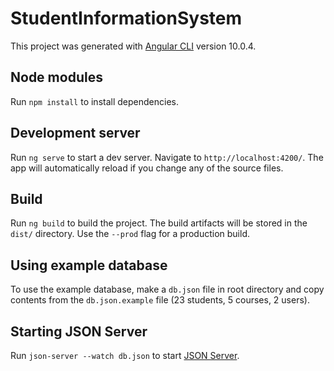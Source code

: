 # StudentInformationSystem

This project was generated with [Angular CLI](https://github.com/angular/angular-cli) version 10.0.4.

## Node modules

Run `npm install` to install dependencies.

## Development server

Run `ng serve` to start a dev server. Navigate to `http://localhost:4200/`. The app will automatically reload if you change any of the source files.

## Build

Run `ng build` to build the project. The build artifacts will be stored in the `dist/` directory. Use the `--prod` flag for a production build.

## Using example database

To use the example database, make a `db.json` file in root directory and copy contents from the `db.json.example` file (23 students, 5 courses, 2 users).

## Starting JSON Server

Run `json-server --watch db.json` to start [JSON Server](https://github.com/typicode/json-server).
